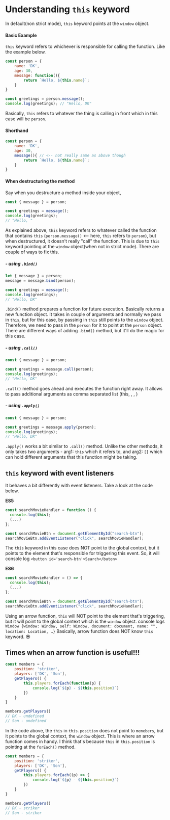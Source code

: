 # Understanding `this` keyword

In default(non strict mode), `this` keyword points at the `window` object.

#### Basic Example

`this` keyword refers to whichever is responsible for calling the function. Like the example below.
```javascript
const person = {
    name: 'DK',
    age: 30,
    message: function(){
        return `Hello, ${this.name}`;
    }
}

const greetings = person.message();
console.log(greetings); // "Hello, DK"
```
Basically, `this` refers to whatever the thing is calling in front which in this case will be `person`.

#### Shorthand

```javascript
const person = {
    name: 'DK',
    age: 30,
    message(){ // <-- not really same as above though
        return `Hello, ${this.name}`;
    }
}
```

#### When destructuring the method

Say when you destructure a method inside your object,

```javascript
const { message } = person;

const greetings = message();
console.log(greetings);
// "Hello, "
```
As explained above, `this` keyword refers to whatever called the function that contains `this` (`person.message()` <-- here, `this` refers to `person`), but when destructured, it doesn't really "call" the function.
This is due to `this` keyword pointing at the `window` object(when not in strict mode).
There are couple of ways to fix this.

##### - using `.bind()`

```javascript
let { message } = person;
message = message.bind(person);

const greetings = message();
console.log(greetings);
// "Hello, DK"
```
`.bind()` method prepares a function for future execution. Basically returns a new function object.
It takes in couple of arguments and normally we pass in `this`, but for this case, by passinig in `this` still points to the `window` object. Therefore, we need to pass in the `person` for it to point at the `person` object.
There are different ways of adding `.bind()` method, but it'll do the magic for this case.

##### - using `.call()`

```javascript
const { message } = person;

const greetings = message.call(person);
console.log(greetings);
// "Hello, DK"
```
`.call()` method goes ahead and executes the function right away.
It allows to pass additional arguments as comma separated list (this, , , )

##### - using `.apply()`

```javascript
const { message } = person;

const greetings = message.apply(person);
console.log(greetings);
// "Hello, DK"
```
`.apply()` works a bit similar to `.call()` method.
Unlike the other methods, it only takes two arguments - arg1: `this` which it refers to, and arg2: `[]` which can hold different arguments that this function might be taking.

## `this` keyword with event listeners

It behaves a bit differently with event listeners. Take a look at the code below.

**ES5**

```javascript
const searchMovieHandler = function () {
  console.log(this);
  (...)
};

const searchMovieBtn = document.getElementById("search-btn");
searchMovieBtn.addEventListener("click", searchMovieHandler);
```

The `this` keyword in this case does NOT point to the global context, but it points to the element that's responsible for triggering this event. So, it will console log `<button id='search-btn'>Search</buton>` 

**ES6**

```javascript
const searchMovieHandler = () => {
  console.log(this);
  (...)
};

const searchMovieBtn = document.getElementById("search-btn");
searchMovieBtn.addEventListener("click", searchMovieHandler);
```
Using an arrow function, `this` will NOT point to the element that's triggering, but it will point to the global context which is the `window` object.
console logs `Window {window: Window, self: Window, document: document, name: "", location: Location, …}`
Basically, arrow function does NOT know `this` keyword. 😎

## Times when an arrow function is useful!!! 

```javascript
const members = {
    position: 'striker',
    players: ['DK', 'Son'],
    getPlayers() {
        this.players.forEach(function(p) {
            console.log(`${p} - ${this.position}`)
        })
    }
}

members.getPlayers()
// DK - undefined
// Son - undefined
```

In the code above, the `this` in `this.position` does not point to `memebers`, but it points to the global context, the `window` object. This is where an arrow function comes in handy. I think that's because `this` in `this.position` is pointing at the `forEach()` method.

```javascript
const members = {
    position: 'striker',
    players: ['DK', 'Son'],
    getPlayers() {
        this.players.forEach((p) => {
            console.log(`${p} - ${this.position}`)
        })
    }
}

members.getPlayers()
// DK - striker
// Son - striker
```